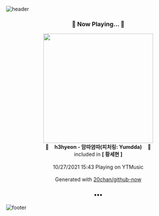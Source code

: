 ![header](https://capsule-render.vercel.app/api?type=wave&height=170&section=header&text=Hi.%20I'm%20SHIFT&fontColor=090707&fontAlignX=45&fontAlignY=65&fontSize=100)

<h3 align="center">🎵 Now Playing... 🎵</h3>
<p align="center">
  <a href="https://music.youtube.com/watch?v=WXfYZTSKHOg">
    <img width="300" src="https://lh3.googleusercontent.com/NWyXze4fq4J4ASduWTAAF0i5_h_v9Nf4-5iReFlg5JZ_DgoDQGWdzexDnTlSE6A-_dF7ApzCu2frF_p3">
  </a>
  <br>
  🎵&nbsp&nbsp&nbsp <b>h3hyeon - 맘따염따(피처링: Yumdda)</b> &nbsp&nbsp&nbsp🎵
  <br>
  included in <b>[ 황세현 ]</b>
  
  <br />
  <br />
  10/27/2021 15:43 Playing on YTMusic
  <br />
  <br />
  Generated with <a href="https://github.com/20chan/github-now">20chan/github-now</a>
</p>

<h3 align="center">•••</h3>

![footer](https://capsule-render.vercel.app/api?type=wave&height=150&section=footer)

